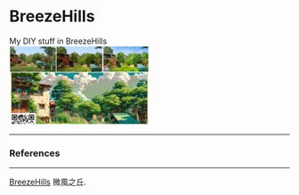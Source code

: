 # BreezeHills
My DIY stuff in BreezeHills 
<br>
<img src="pic/BreezeHills0328_2025.png" width=50%> <br>

---
### References
---
[BreezeHills]([https://github.com/jmysu/BreezeHills/blob/main/pic/GMAP_%E5%BE%AE%E9%A2%A8%E4%B9%8B%E4%B8%98.jpg]) 微風之丘. <br>
 
